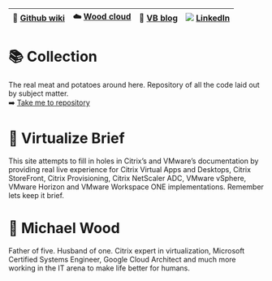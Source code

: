 |:newspaper: [Github wiki](https://github.com/virtualizebrief/home/wiki)|:cloud: [Wood cloud](https://marketplace.woodcloud.one/)|:convenience_store: [VB blog](https://virtualizebrief.woodcloud.one/)|![](https://i.stack.imgur.com/gVE0j.png) [LinkedIn](https://www.linkedin.com/in/michaelcharleswood/)|
|---|---|---|---|

 # :books: Collection
The real meat and potatoes around here. Repository of all the code laid out by subject matter. <br>
:arrow_right: [Take me to repository](https://github.com/virtualizebrief/collection)

# :briefcase: Virtualize Brief
This site attempts to fill in holes in Citrix’s and VMware’s documentation by providing real live experience for Citrix Virtual Apps and Desktops, Citrix StoreFront, Citrix Provisioning, Citrix NetScaler ADC, VMware vSphere, VMware Horizon and VMware Workspace ONE implementations. Remember lets keep it brief.

# :walking: Michael Wood
Father of five. Husband of one. Citrix expert in virtualization, Microsoft Certified Systems Engineer, Google Cloud Architect and much more working in the IT arena to make life better for humans.
